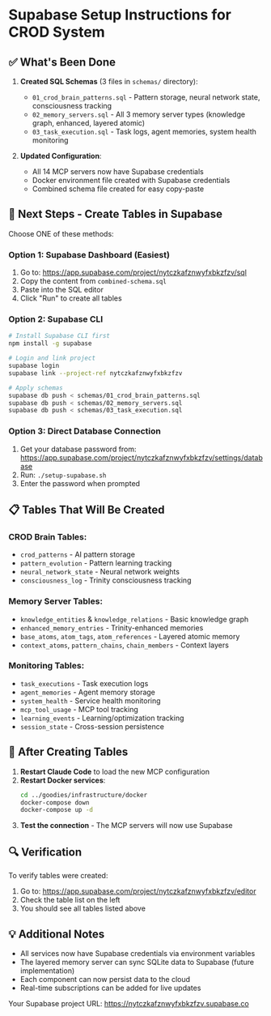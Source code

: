 # Supabase Setup Instructions for CROD System

## ✅ What's Been Done

1. **Created SQL Schemas** (3 files in `schemas/` directory):
   - `01_crod_brain_patterns.sql` - Pattern storage, neural network state, consciousness tracking
   - `02_memory_servers.sql` - All 3 memory server types (knowledge graph, enhanced, layered atomic)
   - `03_task_execution.sql` - Task logs, agent memories, system health monitoring

2. **Updated Configuration**:
   - All 14 MCP servers now have Supabase credentials
   - Docker environment file created with Supabase credentials
   - Combined schema file created for easy copy-paste

## 🚀 Next Steps - Create Tables in Supabase

Choose ONE of these methods:

### Option 1: Supabase Dashboard (Easiest)
1. Go to: https://app.supabase.com/project/nytczkafznwyfxbkzfzv/sql
2. Copy the content from `combined-schema.sql`
3. Paste into the SQL editor
4. Click "Run" to create all tables

### Option 2: Supabase CLI
```bash
# Install Supabase CLI first
npm install -g supabase

# Login and link project
supabase login
supabase link --project-ref nytczkafznwyfxbkzfzv

# Apply schemas
supabase db push < schemas/01_crod_brain_patterns.sql
supabase db push < schemas/02_memory_servers.sql
supabase db push < schemas/03_task_execution.sql
```

### Option 3: Direct Database Connection
1. Get your database password from: https://app.supabase.com/project/nytczkafznwyfxbkzfzv/settings/database
2. Run: `./setup-supabase.sh`
3. Enter the password when prompted

## 📋 Tables That Will Be Created

### CROD Brain Tables:
- `crod_patterns` - AI pattern storage
- `pattern_evolution` - Pattern learning tracking
- `neural_network_state` - Neural network weights
- `consciousness_log` - Trinity consciousness tracking

### Memory Server Tables:
- `knowledge_entities` & `knowledge_relations` - Basic knowledge graph
- `enhanced_memory_entries` - Trinity-enhanced memories
- `base_atoms`, `atom_tags`, `atom_references` - Layered atomic memory
- `context_atoms`, `pattern_chains`, `chain_members` - Context layers

### Monitoring Tables:
- `task_executions` - Task execution logs
- `agent_memories` - Agent memory storage
- `system_health` - Service health monitoring
- `mcp_tool_usage` - MCP tool tracking
- `learning_events` - Learning/optimization tracking
- `session_state` - Cross-session persistence

## 🔄 After Creating Tables

1. **Restart Claude Code** to load the new MCP configuration
2. **Restart Docker services**:
   ```bash
   cd ../goodies/infrastructure/docker
   docker-compose down
   docker-compose up -d
   ```
3. **Test the connection** - The MCP servers will now use Supabase

## 🔍 Verification

To verify tables were created:
1. Go to: https://app.supabase.com/project/nytczkafznwyfxbkzfzv/editor
2. Check the table list on the left
3. You should see all tables listed above

## 💡 Additional Notes

- All services now have Supabase credentials via environment variables
- The layered memory server can sync SQLite data to Supabase (future implementation)
- Each component can now persist data to the cloud
- Real-time subscriptions can be added for live updates

Your Supabase project URL: https://nytczkafznwyfxbkzfzv.supabase.co